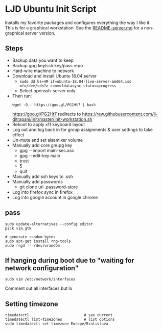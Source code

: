 LJD Ubuntu Init Script
===============================================================================

Installs my favorite packages and configures everything the way I like it.
This is for a graphical workstation.
See the [README-server.md](README-server.md) for a non-graphical server version.


Steps
-----

- Backup data you want to keep
- Backup gpg key/ssh key/pass repo
- Hard-wire machine to network
- Download and install Ubuntu 18.04 server
    - `sudo dd bs=4M if=ubuntu-18.04-live-server-amd64.iso of=/dev/sd<?> conv=fdatasync status=progress`
    - Select openssh-server only
- Then run:
    ```
    wget -O - https://goo.gl/PG2Ht7 | bash
    ```
    <https://goo.gl/PG2Ht7> redirects to
    <https://raw.githubusercontent.com/lj-ditrapani/init/master/init-workstation.sh>
- Reboot to apply x11 keyboard layout
- Log out and log back in for group assignments & user settings to take effect
- Un-mute and set alsamixer volume
- Manually add core gnupg key
    - gpg --import main-sec.asc
    - gpg --edit-key main
    - trust
    - 5
    - quit
- Manually add ssh keys to .ssh
- Manually add passwords
    - git clone url .password-store
- Log into firefox sync in firefox
- Log into google account in google chrome


pass
----

    sudo update-alternatives --config editor
    pick vim.gtk

    # generate random bytes
    sudo apt-get install rng-tools
    sudo rngd -r /dev/urandom


If hanging during boot due to "waiting for network configuration"
-----------------------------------------------------------------

    sudo vim /etc/network/interfaces

Comment out all interfaces but lo


Setting timezone
----------------

    timedatectl                         # see current
    timedatectl list-timezones          # list options
    sudo timedatectl set-timezone Europe/Bratislava
